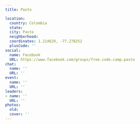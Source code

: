 ```yaml
---
title: Pasto

location:
  country: Colombia
  state: 
  city: Pasto
  neighborhood: 
  coordinates: 1.214629, -77.278252
  plusCode: ''
social:
  name: Facebook
  URL: https://www.facebook.com/groups/free.code.camp.pasto
chat:
  name: ''
  URL: ''
event:
  name: ''
  URL: ''
leaders:
- name: ''
  URL: ''
photos:
  old: 
  cover: ''
---
```

